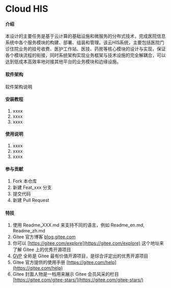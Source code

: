 # Cloud HIS

#### 介绍
本设计的主要任务是基于云计算的基础设施和微服务的分布式技术，完成医院信息系统中各个服务模块的构建、部署、组装和管理。该云HIS系统，主要包括医院门诊住院业务的挂号收费、医护工作站、医技、药房等核心模块的设计与实现，保证各个模块流程的衔接，同时系统架构实现业务框架与技术设施的完全解耦合，可以达到低成本高效率地对接其他平台的业务模块和边缘设施。

#### 软件架构
软件架构说明


#### 安装教程

1.  xxxx
2.  xxxx
3.  xxxx

#### 使用说明

1.  xxxx
2.  xxxx
3.  xxxx

#### 参与贡献

1.  Fork 本仓库
2.  新建 Feat_xxx 分支
3.  提交代码
4.  新建 Pull Request


#### 特技

1.  使用 Readme\_XXX.md 来支持不同的语言，例如 Readme\_en.md, Readme\_zh.md
2.  Gitee 官方博客 [blog.gitee.com](https://blog.gitee.com)
3.  你可以 [https://gitee.com/explore](https://gitee.com/explore) 这个地址来了解 Gitee 上的优秀开源项目
4.  [GVP](https://gitee.com/gvp) 全称是 Gitee 最有价值开源项目，是综合评定出的优秀开源项目
5.  Gitee 官方提供的使用手册 [https://gitee.com/help](https://gitee.com/help)
6.  Gitee 封面人物是一档用来展示 Gitee 会员风采的栏目 [https://gitee.com/gitee-stars/](https://gitee.com/gitee-stars/)
